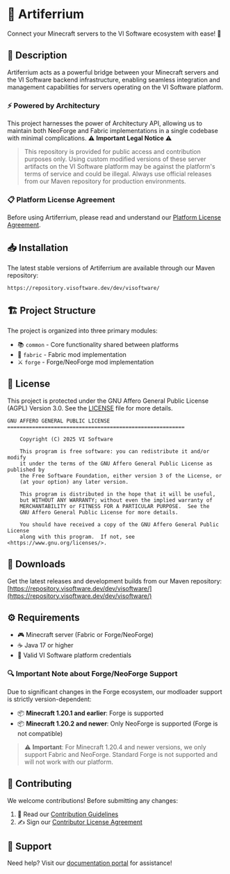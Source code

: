 # 🔌 Artiferrium

Connect your Minecraft servers to the VI Software ecosystem with ease! 🚀

## 🎯 Description

Artiferrium acts as a powerful bridge between your Minecraft servers and the VI Software backend infrastructure, enabling seamless integration and management capabilities for servers operating on the VI Software platform.

### ⚡ Powered by Architectury
This project harnesses the power of Architectury API, allowing us to maintain both NeoForge and Fabric implementations in a single codebase with minimal complications.
⚠️ **Important Legal Notice** ⚠️
> This repository is provided for public access and contribution purposes only. Using custom modified versions of these server artifacts on the VI Software platform may be against the platform's terms of service and could be illegal. Always use official releases from our Maven repository for production environments.

### 📋 Platform License Agreement
Before using Artiferrium, please read and understand our [Platform License Agreement](https://docs.visoftware.dev/vi-software/guidelines/platform-license-agreement).

## 📥 Installation

The latest stable versions of Artiferrium are available through our Maven repository:

```
https://repository.visoftware.dev/dev/visoftware/
```

## 🏗️ Project Structure

The project is organized into three primary modules:
- 📚 `common` - Core functionality shared between platforms
- 🧩 `fabric` - Fabric mod implementation
- ⚔️ `forge` - Forge/NeoForge mod implementation

## 📜 License

This project is protected under the GNU Affero General Public License (AGPL) Version 3.0. See the [LICENSE](LICENSE) file for more details.
```text
GNU AFFERO GENERAL PUBLIC LICENSE
=========================================================

    Copyright (C) 2025 VI Software

    This program is free software: you can redistribute it and/or modify
    it under the terms of the GNU Affero General Public License as published by
    the Free Software Foundation, either version 3 of the License, or
    (at your option) any later version.

    This program is distributed in the hope that it will be useful,
    but WITHOUT ANY WARRANTY; without even the implied warranty of
    MERCHANTABILITY or FITNESS FOR A PARTICULAR PURPOSE.  See the
    GNU Affero General Public License for more details.

    You should have received a copy of the GNU Affero General Public License
    along with this program.  If not, see <https://www.gnu.org/licenses/>.

```

## 🔽 Downloads

Get the latest releases and development builds from our Maven repository:
[https://repository.visoftware.dev/dev/visoftware/](https://repository.visoftware.dev/dev/visoftware/)

## ⚙️ Requirements

- 🎮 Minecraft server (Fabric or Forge/NeoForge)
- ☕ Java 17 or higher
- 🔑 Valid VI Software platform credentials

### 🔍 Important Note about Forge/NeoForge Support
Due to significant changes in the Forge ecosystem, our modloader support is strictly version-dependent:

- 📦 **Minecraft 1.20.1 and earlier**: Forge is supported
- 📦 **Minecraft 1.20.2 and newer**: Only NeoForge is supported (Forge is not compatible)

> ⚠️ **Important**: For Minecraft 1.20.4 and newer versions, we only support Fabric and NeoForge. Standard Forge is not supported and will not work with our platform.

## 🤝 Contributing

We welcome contributions! Before submitting any changes:

1. 📜 Read our [Contribution Guidelines](https://docs.visoftware.dev/vi-software/guidelines/contribution-guidelines)
2. ✍️ Sign our [Contributor License Agreement](https://docs.visoftware.dev/vi-software/guidelines/contributor-license-agreement)

## 💬 Support

Need help? Visit our [documentation portal](https://docs.visoftware.dev/vi-software) for assistance!
